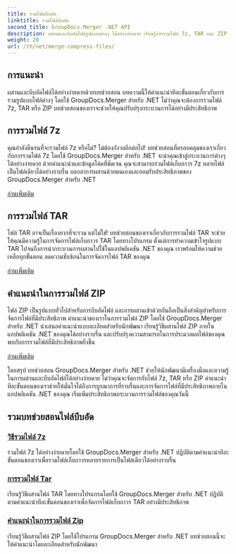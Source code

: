 ```yaml
---
title: รวมไฟล์บีบอัด
linktitle: รวมไฟล์บีบอัด
second_title: GroupDocs.Merger .NET API
description: ผสานและบีบอัดไฟล์รูปแบบต่างๆ ได้อย่างง่ายดาย เรียนรู้การรวมไฟล์ 7z, TAR และ ZIP ได้อย่างราบรื่นด้วยคำแนะนำทีละขั้นตอนของเรา
weight: 20
url: /th/net/merge-compress-files/
---
```

## การแนะนำ


ผสานและบีบอัดไฟล์ได้อย่างง่ายดายด้วยบทช่วยสอน บทความนี้ให้คำแนะนำทีละขั้นตอนเกี่ยวกับการรวมรูปแบบไฟล์ต่างๆ โดยใช้ GroupDocs.Merger สำหรับ .NET ไม่ว่าคุณจะต้องการรวมไฟล์ 7z, TAR หรือ ZIP บทช่วยสอนของเราจะช่วยให้คุณปรับปรุงกระบวนการได้อย่างมีประสิทธิภาพ

## การรวมไฟล์ 7z

คุณกำลังดิ้นรนที่จะรวมไฟล์ 7z หรือไม่? ไม่ต้องกังวลอีกต่อไป! บทช่วยสอนที่ครอบคลุมของเราเกี่ยวกับการรวมไฟล์ 7z โดยใช้ GroupDocs.Merger สำหรับ .NET จะนำคุณเข้าสู่กระบวนการต่างๆ ได้อย่างง่ายดาย ด้วยคำแนะนำและข้อมูลโค้ดที่ชัดเจน คุณจะสามารถรวมไฟล์เก็บถาวร 7z หลายไฟล์เป็นไฟล์เดียวได้อย่างราบรื่น บอกลาการผสานด้วยตนเองและยอมรับประสิทธิภาพของ GroupDocs.Merger สำหรับ .NET

[อ่านเพิ่มเติม](./merge-7z-files/)

## การรวมไฟล์ TAR

ไฟล์ TAR อาจเป็นเรื่องยากที่จะรวม แต่ไม่ใช่! บทช่วยสอนของเราเกี่ยวกับการรวมไฟล์ TAR จะช่วยให้คุณมีความรู้ในการจัดการไฟล์เก็บถาวร TAR โดยทางโปรแกรม ตั้งแต่การทำความเข้าใจรูปแบบ TAR ไปจนถึงการนำกระบวนการผสานไปใช้ในแอปพลิเคชัน .NET ของคุณ เราพร้อมให้ความช่วยเหลือทุกขั้นตอน ลดความซับซ้อนในการจัดการไฟล์ TAR ของคุณ

[อ่านเพิ่มเติม](./merging-tar-files/)

## คำแนะนำในการรวมไฟล์ ZIP

ไฟล์ ZIP เป็นรูปแบบทั่วไปสำหรับการบีบอัดไฟล์ และการผสานเข้าด้วยกันถือเป็นสิ่งสำคัญสำหรับการจัดการไฟล์ที่มีประสิทธิภาพ คำแนะนำของเราในการรวมไฟล์ ZIP โดยใช้ GroupDocs.Merger สำหรับ .NET นำเสนอคำแนะนำแบบละเอียดสำหรับนักพัฒนา เรียนรู้วิธีผสานไฟล์ ZIP ภายในแอปพลิเคชัน .NET ของคุณได้อย่างราบรื่น และปรับปรุงความสามารถในการประมวลผลไฟล์ของคุณ พบกับการรวมไฟล์ที่มีประสิทธิภาพยิ่งขึ้น

[อ่านเพิ่มเติม](./guide-merging-zip-files/)

โดยสรุป บทช่วยสอน GroupDocs.Merger สำหรับ .NET ช่วยให้นักพัฒนามีเครื่องมือและความรู้ในการผสานและบีบอัดไฟล์ได้อย่างง่ายดาย ไม่ว่าคุณจะจัดการกับไฟล์ 7z, TAR หรือ ZIP คำแนะนำทีละขั้นตอนของเราช่วยให้มั่นใจได้ถึงการบูรณาการที่ราบรื่นและการจัดการไฟล์ที่มีประสิทธิภาพภายในแอปพลิเคชัน .NET ของคุณ เริ่มเพิ่มประสิทธิภาพกระบวนการรวมไฟล์ของคุณวันนี้
## รวมบทช่วยสอนไฟล์บีบอัด
### [วิธีรวมไฟล์ 7z](./merge-7z-files/)
รวมไฟล์ 7z ได้อย่างง่ายดายโดยใช้ GroupDocs.Merger สำหรับ .NET ปฏิบัติตามคำแนะนำทีละขั้นตอนของเราเพื่อรวมไฟล์เก็บถาวรหลายรายการเป็นไฟล์เดียวได้อย่างราบรื่น
### [การรวมไฟล์ Tar](./merging-tar-files/)
เรียนรู้วิธีผสานไฟล์ TAR โดยทางโปรแกรมโดยใช้ GroupDocs.Merger สำหรับ .NET ปฏิบัติตามคำแนะนำทีละขั้นตอนของเราเพื่อจัดการไฟล์เก็บถาวร TAR อย่างมีประสิทธิภาพ
### [คำแนะนำในการรวมไฟล์ Zip](./guide-merging-zip-files/)
เรียนรู้วิธีผสานไฟล์ ZIP โดยใช้โปรแกรม GroupDocs.Merger สำหรับ .NET บทช่วยสอนนี้จะให้คำแนะนำโดยละเอียดสำหรับนักพัฒนา